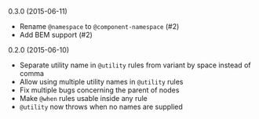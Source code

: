 0.3.0 (2015-06-11)
  - Rename `@namespace` to `@component-namespace` (#2)
  - Add BEM support (#2)

0.2.0 (2015-06-10)
  - Separate utility name in `@utility` rules from variant by space instead of
      comma
  - Allow using multiple utility names in `@utility` rules
  - Fix multiple bugs concerning the parent of nodes
  - Make `@when` rules usable inside any rule
  - `@utility` now throws when no names are supplied
